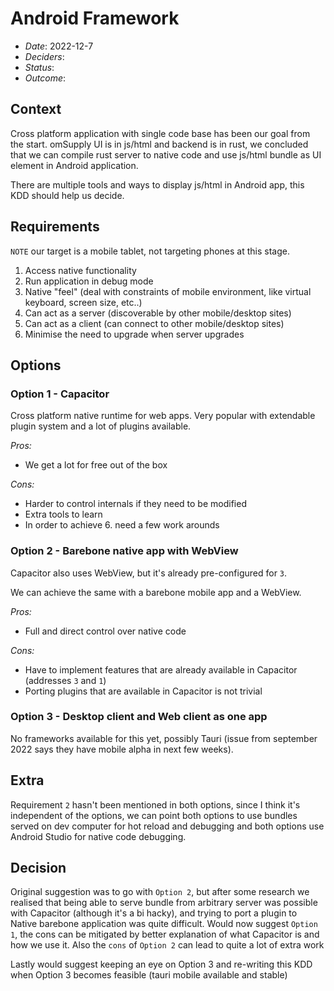 # Android Framework

- *Date*: 2022-12-7
- *Deciders*: 
- *Status*: 
- *Outcome*: 

## Context

Cross platform application with single code base has been our goal from the start. omSupply UI is in js/html and backend is in rust, we concluded that we can compile rust server to native code and use js/html bundle as UI element in Android application.

There are multiple tools and ways to display js/html in Android app, this KDD should help us decide.

## Requirements

`NOTE` our target is a mobile tablet, not targeting phones at this stage. 

1. Access native functionality
2. Run application in debug mode
3. Native "feel" (deal with constraints of mobile environment, like virtual keyboard, screen size, etc..)
4. Can act as a server (discoverable by other mobile/desktop sites)
5. Can act as a client (can connect to other mobile/desktop sites)
6. Minimise the need to upgrade when server upgrades

## Options

### Option 1 - Capacitor

Cross platform native runtime for web apps. Very popular with extendable plugin system and a lot of plugins available.

*Pros:*
- We get a lot for free out of the box

*Cons:*
- Harder to control internals if they need to be modified
- Extra tools to learn
- In order to achieve 6. need a few work arounds

### Option 2 - Barebone native app with WebView

Capacitor also uses WebView, but it's already pre-configured for `3`.

We can achieve the same with a barebone mobile app and a WebView.

*Pros:*
- Full and direct control over native code

*Cons:*
- Have to implement features that are already available in Capacitor (addresses `3` and `1`)
- Porting plugins that are available in Capacitor is not trivial

### Option 3 - Desktop client and Web client as one app

No frameworks available for this yet, possibly Tauri (issue from september 2022 says they have mobile alpha in next few weeks).

## Extra

Requirement `2` hasn't been mentioned in both options, since I think it's independent of the options, we can point both options to use bundles served on dev computer for hot reload and debugging and both options use Android Studio for native code debugging.

## Decision

Original suggestion was to go with `Option 2`, but after some research we realised that being able to serve bundle from arbitrary server was possible with Capacitor (although it's a bi hacky), and trying to port a plugin to Native barebone application was quite difficult. Would now suggest `Option 1`, the cons can be mitigated by better explanation of what Capacitor is and how we use it. Also the `cons` of `Option 2` can lead to quite a lot of extra work

Lastly would suggest keeping an eye on Option 3 and re-writing this KDD when Option 3 becomes feasible (tauri mobile available and stable)